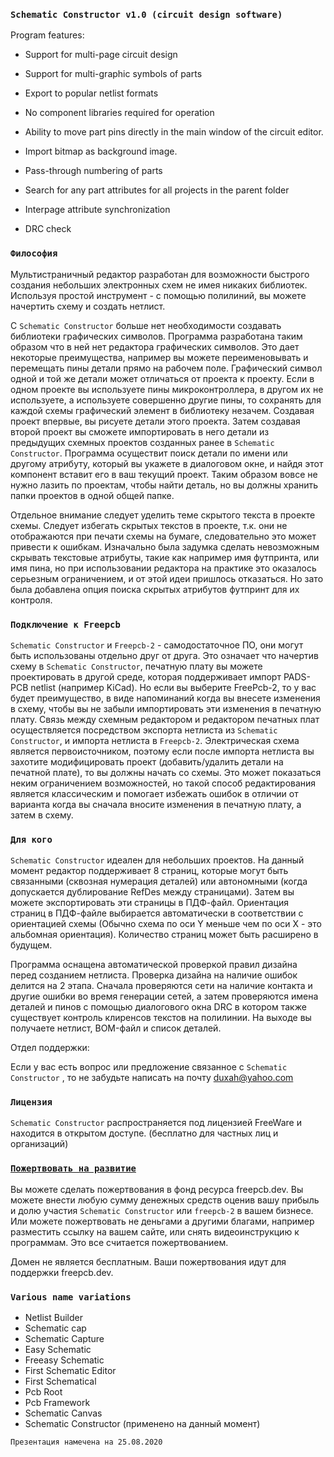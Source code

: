 ### `Schematic Constructor v1.0 (circuit design software)`

Program features:

* Support for multi-page circuit design

* Support for multi-graphic symbols of parts

* Export to popular netlist formats

* No component libraries required for operation

* Ability to move part pins directly in the main window of the circuit editor.

* Import bitmap as background image.

* Pass-through numbering of parts

* Search for any part attributes for all projects in the parent folder

* Interpage attribute synchronization

* DRC check

### `Философия`

Мультистраничный редактор разработан для возможности быстрого создания небольших электронных схем не имея никаких библиотек. Используя простой инструмент - с помощью полилиний, вы можете начертить схему и создать нетлист.

С `Schematic Constructor` больше нет необходимости создавать библиотеки графических символов. Программа разработана таким образом что в ней нет редактора графических символов. Это дает некоторые преимущества, например вы можете переименовывать и перемещать пины детали прямо на рабочем поле. Графический символ одной и той же детали может отличаться от проекта к проекту. Если в одном проекте вы используете пины микроконтроллера, в другом их не используете, а используете совершенно другие пины, то сохранять для каждой схемы графический элемент в библиотеку незачем. Создавая проект впервые, вы рисуете детали этого проекта. Затем создавая второй проект вы сможете импортировать в него детали из предыдущих схемных проектов созданных ранее в `Schematic Constructor`. Программа осуществит поиск детали по имени или другому атрибуту, который вы укажете в диалоговом окне, и найдя этот компонент вставит его в ваш текущий проект. Таким образом вовсе не нужно лазить по проектам, чтобы найти деталь, но вы должны хранить папки проектов в одной общей папке.

Отдельное внимание следует уделить теме  скрытого текста в проекте схемы. Следует избегать скрытых текстов в проекте, т.к. они не отображаются при печати схемы на бумаге, следовательно это может привести к ошибкам. Изначально была задумка сделать невозможным скрывать текстовые атрибуты, такие как например имя футпринта, или имя пина, но при использовании редактора на практике это оказалось серьезным ограничением, и от этой идеи пришлось отказаться. Но зато была добавлена опция поиска скрытых атрибутов футпринт для их контроля. 

### `Подключение к Freepcb`

`Schematic Constructor` и `Freepcb-2` - самодостаточное ПО, они могут быть использованы отдельно друг от друга. Это означает что начертив схему в `Schematic Constructor`, печатную плату вы можете проектировать в другой среде, которая поддерживает импорт PADS-PCB netlist (например KiCad). Но если вы выберите FreePcb-2, то у вас будет преимущество, в виде напоминаний когда вы внесете изменения в схему, чтобы вы не забыли импортировать эти изменения в печатную плату. Связь между схемным редактором и редактором печатных плат осуществляется посредством экспорта нетлиста из `Schematic Constructor`, и импорта нетлиста в `Freepcb-2`. Электрическая схема является первоисточником, поэтому если после импорта нетлиста вы захотите модифицировать проект (добавить/удалить детали на печатной плате), то вы должны начать со схемы. Это может показаться неким ограничением возможностей, но такой способ редактирования является классическим и помогает избежать ошибок в отличии от варианта когда вы сначала вносите изменения в печатную плату, а затем в схему.

### `Для кого`

`Schematic Constructor` идеален для небольших проектов. На данный момент редактор поддерживает 8 страниц, которые могут быть связанными (сквозная нумерация деталей) или автономными (когда допускается дублирование RefDes между страницами). Затем вы можете экспортировать эти страницы в ПДФ-файл. Ориентация страниц в ПДФ-файле выбирается автоматически в соответствии с ориентацией схемы (Обычно схема по оси Y меньше чем по оси X - это альбомная ориентация). Количество страниц может быть расширено в будущем. 

Программа оснащена автоматической проверкой правил дизайна перед созданием нетлиста. Проверка дизайна на наличие ошибок делится на 2 этапа. Сначала проверяются сети на наличие контакта и другие ошибки во время генерации сетей, а затем проверяются имена деталей и пинов с помощью диалогового окна DRC в котором также существует контроль клиренсов текстов на полилинии.
На выходе вы получаете нетлист, BOM-файл и список деталей. 

Отдел поддержки:

Если у вас есть вопрос или предложение связанное с `Schematic Constructor` , то не забудьте написать на почту duxah@yahoo.com

### `Лицензия`

`Schematic Constructor` распространяется под лицензией FreeWare и находится в открытом доступе. (бесплатно для частных лиц и организаций)

### [`Пожертвовать на развитие`](https://paypal.me/freepcb2)

Вы можете сделать пожертвования в фонд ресурса freepcb.dev. Вы можете внести любую сумму денежных средств оценив вашу прибыль и долю участия `Schematic Constructor` или `freepcb-2` в вашем бизнесе. Или можете пожертвовать не деньгами а другими благами, например разместить ссылку на вашем сайте, или снять видеоинструкцию к программам. Это все считается пожертвованием. 

Домен не является бесплатным. Ваши пожертвования идут для поддержки freepcb.dev.

### `Various name variations`

* Netlist Builder 
* Schematic cap
* Schematic Capture
* Easy Schematic
* Freeasy Schematic
* First Schematic Editor 
* First Schematical
* Pcb Root 
* Pcb Framework
* Schematic Canvas
* Schematic Constructor (применено на данный момент)

`Презентация намечена на 25.08.2020`

